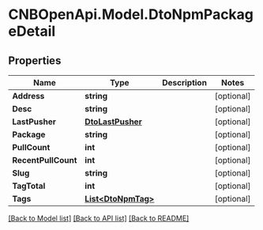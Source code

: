 # CNBOpenApi.Model.DtoNpmPackageDetail

## Properties

Name | Type | Description | Notes
------------ | ------------- | ------------- | -------------
**Address** | **string** |  | [optional] 
**Desc** | **string** |  | [optional] 
**LastPusher** | [**DtoLastPusher**](DtoLastPusher.md) |  | [optional] 
**Package** | **string** |  | [optional] 
**PullCount** | **int** |  | [optional] 
**RecentPullCount** | **int** |  | [optional] 
**Slug** | **string** |  | [optional] 
**TagTotal** | **int** |  | [optional] 
**Tags** | [**List&lt;DtoNpmTag&gt;**](DtoNpmTag.md) |  | [optional] 

[[Back to Model list]](../../README.md#documentation-for-models) [[Back to API list]](../../README.md#documentation-for-api-endpoints) [[Back to README]](../../README.md)

